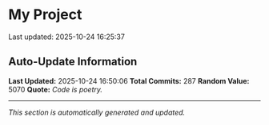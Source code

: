 # My Project


Last updated: 2025-10-24 16:25:37































































































































































































































































































## Auto-Update Information

**Last Updated:** 2025-10-24 16:50:06
**Total Commits:** 287
**Random Value:** 5070
**Quote:** _Code is poetry._

---
_This section is automatically generated and updated._
